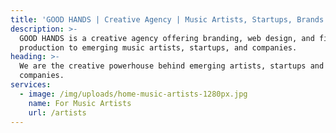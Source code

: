 ```yaml
---
title: 'GOOD HANDS | Creative Agency | Music Artists, Startups, Brands'
description: >-
  GOOD HANDS is a creative agency offering branding, web design, and film
  production to emerging music artists, startups, and companies.
heading: >-
  We are the creative powerhouse behind emerging artists, startups and
  companies.
services:
  - image: /img/uploads/home-music-artists-1280px.jpg
    name: For Music Artists
    url: /artists
---
```


